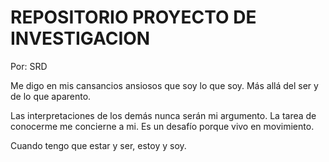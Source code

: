 # REPOSITORIO PROYECTO DE INVESTIGACION

Por: SRD

Me digo en mis cansancios ansiosos que soy lo que soy.
Más allá del ser y de lo que aparento.

Las interpretaciones de los demás nunca serán mi argumento.
La tarea de conocerme me concierne a mi.
Es un desafío porque vivo en movimiento.

Cuando tengo que estar y ser, estoy y soy.
